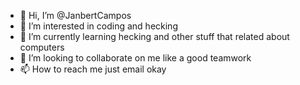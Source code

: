 - 👋 Hi, I’m @JanbertCampos
- 👀 I’m interested in coding and hecking
- 🌱 I’m currently learning hecking and other stuff that related about computers
- 💞️ I’m looking to collaborate on me like a good teamwork
- 📫 How to reach me just email okay

<!---
JanbertCampos/JanbertCampos is a ✨ special ✨ repository because its `README.md` (this file) appears on your GitHub profile.
You can click the Preview link to take a look at your changes.
--->
